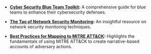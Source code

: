 - **[Cyber Security Blue Team Toolkit](https://www.oreilly.com/library/view/cybersecurity-blue-team/9781119552932/):** A comprehensive guide for blue teams to enhance their cybersecurity defenses.

- **[The Tao of Network Security Monitoring](https://www.oreilly.com/library/view/the-tao-of/0321246772/):** An insightful resource on network security monitoring techniques.
  
- **[Best Practices for Mapping to MITRE ATT&CK](https://www.cisa.gov/news-events/news/best-practices-mitre-attckr-mapping):** Highlights the fundamentals of using MITRE ATT&CK to create narrative-based accounts of adversary actions.
